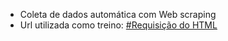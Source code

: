 - Coleta de dados automática com Web scraping
- Url utilizada como treino: [#Requisição do HTML](https://books.toscrape.com)
